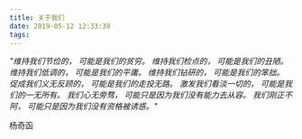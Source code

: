 ```yaml
---
title: 关于我们
date: 2019-05-12 12:33:39
tags:
---
```


_"维持我们节俭的，
可能是我们的贫穷。
维持我们检点的，
可能是我们的丑陋。
维持我们低调的，
可能是我们的平庸。
维持我们钻研的，
可能是我们的笨拙。
促成我们义无反顾的，
可能是我们的走投无路。
激发我们看淡一切的，
可能是我们的一无所有。
我们心无旁骛，
可能只是因为我们没有能力去从容。
我们刚正不阿，
可能只是因为我们没有资格被诱惑。"_

杨奇函
